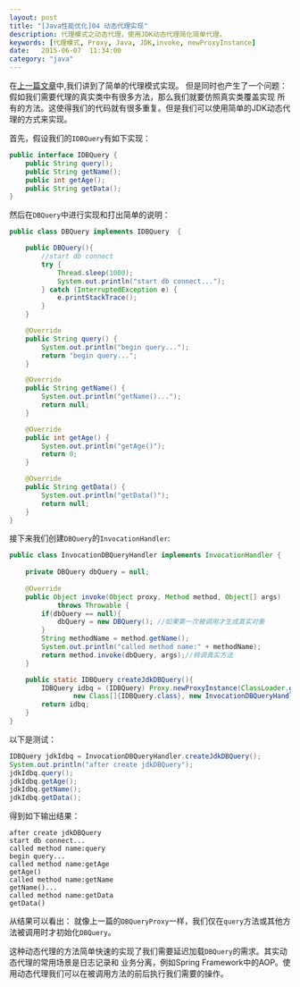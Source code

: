 ```yaml
---
layout: post
title: "[Java性能优化]04 动态代理实现"
description: 代理模式之动态代理，使用JDK动态代理简化简单代理。
keywords: [代理模式, Proxy, Java, JDK,invoke, newProxyInstance]
date:   2015-06-07  11:34:00
category: "java"
---
```


在[上一篇文章](/java/2015/06/06/java-design-pattern-proxy.html)中,我们讲到了简单的代理模式实现。
但是同时也产生了一个问题：假如我们需要代理的真实类中有很多方法，那么我们就要仿照真实类覆盖实现
所有的方法。这使得我们的代码就有很多重复。但是我们可以使用简单的JDK动态代理的方式来实现。

首先，假设我们的`IDBQuery`有如下实现：

```java
public interface IDBQuery {
    public String query();
    public String getName();
    public int getAge();
    public String getData();
}
```

然后在`DBQuery`中进行实现和打出简单的说明：

```java
public class DBQuery implements IDBQuery  {

    public DBQuery(){
        //start db connect
        try {
            Thread.sleep(1000);
            System.out.println("start db connect...");
        } catch (InterruptedException e) {
            e.printStackTrace();
        }
    }

    @Override
    public String query() {
        System.out.println("begin query...");
        return "begin query...";
    }

    @Override
    public String getName() {
        System.out.println("getName()...");
        return null;
    }

    @Override
    public int getAge() {
        System.out.println("getAge()");
        return 0;
    }

    @Override
    public String getData() {
        System.out.println("getData()");
        return null;
    }
}
```

接下来我们创建`DBQuery`的`InvocationHandler`:

```java
public class InvocationDBQueryHandler implements InvocationHandler {
    
    private DBQuery dbQuery = null;
    
    @Override
    public Object invoke(Object proxy, Method method, Object[] args)
            throws Throwable {
        if(dbQuery == null){
            dbQuery = new DBQuery(); //如果第一次被调用才生成真实对象
        }
        String methodName = method.getName();
        System.out.println("called method name:" + methodName);
        return method.invoke(dbQuery, args);//转调真实方法
    }

    public static IDBQuery createJdkDBQuery(){
        IDBQuery idbq = (IDBQuery) Proxy.newProxyInstance(ClassLoader.getSystemClassLoader(),
                new Class[]{IDBQuery.class}, new InvocationDBQueryHandler());
        return idbq;
    }
}
```

以下是测试：

```java
IDBQuery jdkIdbq = InvocationDBQueryHandler.createJdkDBQuery();
System.out.println("after create jdkDBQuery");
jdkIdbq.query();
jdkIdbq.getAge();
jdkIdbq.getName();
jdkIdbq.getData();
```
得到如下输出结果：

```
after create jdkDBQuery
start db connect...
called method name:query
begin query...
called method name:getAge
getAge()
called method name:getName
getName()...
called method name:getData
getData()
```
从结果可以看出：
就像上一篇的`DBQueryProxy`一样，我们仅在`query`方法或其他方法被调用时才初始化`DBQuery`。

这种动态代理的方法简单快速的实现了我们需要延迟加载`DBQuery`的需求。其实动态代理的常用场景是日志记录和
业务分离，例如Spring Framework中的AOP。使用动态代理我们可以在被调用方法的前后执行我们需要的操作。
